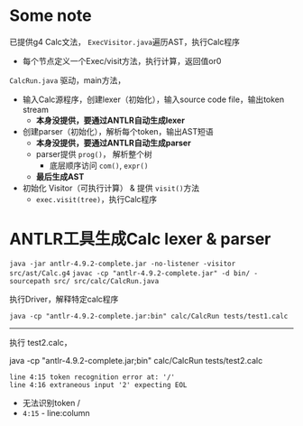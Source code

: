 # Some note

已提供g4 Calc文法， `ExecVisitor.java`遍历AST，执行Calc程序

* 每个节点定义一个Exec/visit方法，执行计算，返回值or0

`CalcRun.java` 驱动，main方法，

* 输入Calc源程序，创建lexer（初始化），输入source code file，输出token stream
  * **本身没提供，要通过ANTLR自动生成lexer**
* 创建parser（初始化），解析每个token，输出AST短语
  * **本身没提供，要通过ANTLR自动生成parser**
  * parser提供 `prog()`， 解析整个树
    * 底层顺序访问 `com()`, `expr()`
  * **最后生成AST**
* 初始化 Visitor（可执行计算） & 提供 `visit()`方法
  * `exec.visit(tree)`，执行Calc程序

# ANTLR工具生成Calc lexer & parser

`java -jar antlr-4.9.2-complete.jar -no-listener -visitor src/ast/Calc.g4`
`javac -cp "antlr-4.9.2-complete.jar" -d bin/ -sourcepath src/ src/calc/CalcRun.java`

执行Driver，解释特定calc程序

`java -cp "antlr-4.9.2-complete.jar:bin" calc/CalcRun tests/test1.calc`

---

执行 test2.calc，

java -cp "antlr-4.9.2-complete.jar;bin" calc/CalcRun tests/test2.calc

```
line 4:15 token recognition error at: '/'
line 4:16 extraneous input '2' expecting EOL
```

* 无法识别token /
* `4:15` - line:column

